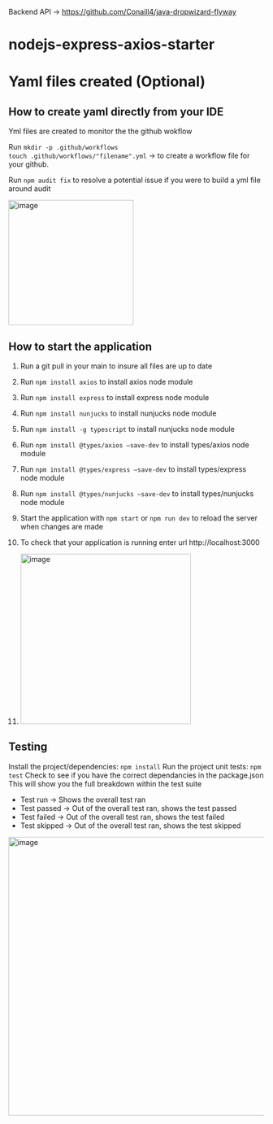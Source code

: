 Backend API -> https://github.com/Conaill4/java-dropwizard-flyway
# nodejs-express-axios-starter

# Yaml files created (Optional)
## How to create yaml directly from your IDE 
Yml files are created to monitor the the github wokflow 

Run `mkdir -p .github/workflows                                             
touch .github/workflows/"filename".yml` -> to create a workflow file for your github.


Run `npm audit fix` to resolve a potential issue if you were to build a yml file around audit

<img width="246" alt="image" src="https://github.com/user-attachments/assets/3a4778c6-0948-4a2f-be5b-83197960afcd">


## How to start the application
1. Run a git pull in your main to insure all files are up to date
2. Run `npm install axios` to install axios node module
3. Run `npm install express` to install express node module
4. Run `npm install nunjucks` to install nunjucks node module
5. Run `npm install -g typescript` to install nunjucks node module
6. Run `npm install @types/axios —save-dev` to install types/axios node module
7. Run `npm install @types/express —save-dev` to install types/express node module
8. Run `npm install @types/nunjucks —save-dev` to install types/nunjucks node module
9. Start the application with `npm start` or `npm run dev` to reload the server when changes are made
10. To check that your application is running enter url http://localhost:3000

11. <img width="335" alt="image" src="https://github.com/user-attachments/assets/378458e5-c833-4052-b73a-de4dec40ce37">


Testing
-----------
Install the project/dependencies: `npm install`
Run the project unit tests: `npm test`
Check to see if you have the correct dependancies in the package.json
This will show you the full breakdown within the test suite 
- Test run -> Shows the overall test ran 
- Test passed -> Out of the overall test ran, shows the test passed 
- Test failed -> Out of the overall test ran, shows the test failed 
- Test skipped -> Out of the overall test ran, shows the test skipped 

<img width="548" alt="image" src="https://github.com/user-attachments/assets/3313fab9-5ffa-4ee6-8f42-f28111bb8605">

